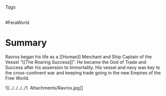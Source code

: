 ###### Tags

#FeraWorld

# Summary

Ravros began his life as a [[Human]] Merchant and Ship Captain of the Vessel "[[The Roaring Success]]". He became the God of Trade and Success after his assension to Immortality. His vessel and navy was key to the cross-continent war and keeping trade going in the new Empires of the Free World.  

![[../../../../1. Attachments/Ravros.jpg]]